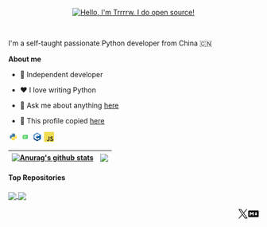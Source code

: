 <p align="center"><a href="https://www.trrw.tech"><img width="50%" alt="Hello, I'm Trrrrw. I do open source!" src="https://count.getloli.com/get/@Trrrrw" /></a></p>

<br />

I'm a self-taught passionate Python developer from China 🇨🇳

**About me**

- 💼 Independent developer

- ❤️ I love writing Python

- 💬 Ask me about anything [here](https://github.com/Trrrrw/Trrrrw/issues)

- 🌹 This profile copied [here](https://github.com/anuraghazra)

<code><img height="20" alt="python" src="https://raw.githubusercontent.com/github/explore/80688e429a7d4ef2fca1e82350fe8e3517d3494d/topics/python/python.png"></code>
<code><img height="20" alt="qt" src="https://raw.githubusercontent.com/github/explore/bc2367726201f1c5a6733d7ccd209a2e7b90a756/topics/qt/qt.png"></code>
<code><img height="20" alt="qt" src="https://raw.githubusercontent.com/github/explore/f3e22f0dca2be955676bc70d6214b95b13354ee8/topics/c/c.png"></code>
<code><img height="20" alt="javascript" src="https://raw.githubusercontent.com/github/explore/80688e429a7d4ef2fca1e82350fe8e3517d3494d/topics/javascript/javascript.png"></code>    


| <a href="https://github.com/Trrrrw/github-readme-stats"><img align="center" src="https://github-readme-stats.vercel.app/api?username=Trrrrw&show_icons=true&include_all_commits=true&theme=buefy&hide_border=true" alt="Anurag's github stats" /></a> | <a href="https://github.com/Trrrrw/github-readme-stats"><img align="center" src="https://github-readme-stats.vercel.app/api/top-langs/?username=Trrrrw&layout=compact&theme=buefy&hide_border=true" /></a> |
| ------------- | ------------- |

#### Top Repositories


<a href="https://github.com/Trrrrw/hoyo_calendar">
  <img align="center" src="https://github-readme-stats.vercel.app/api/pin/?username=Trrrrw&repo=hoyo_calendar&theme=buefy" />
</a>
<a href="https://github.com/Trrrrw/UserScript">
  <img align="center" src="https://github-readme-stats.vercel.app/api/pin/?username=Trrrrw&repo=UserScript&theme=buefy" />
</a>

<br />
<br />

<a href="https://github.com/anuraghazra">
  <img align="right" alt="Anurag Hazra | GitHub" width="21px" src="https://raw.githubusercontent.com/github/explore/80688e429a7d4ef2fca1e82350fe8e3517d3494d/topics/markdown/markdown.png" />
</a>
<a href="https://twitter.com/trrrrrrrw">
  <img align="right" alt="Anurag Hazra | Twitter" width="21px" src="https://raw.githubusercontent.com/Trrrrw/Trrrrw/master/assets/x.svg" />
</a>
